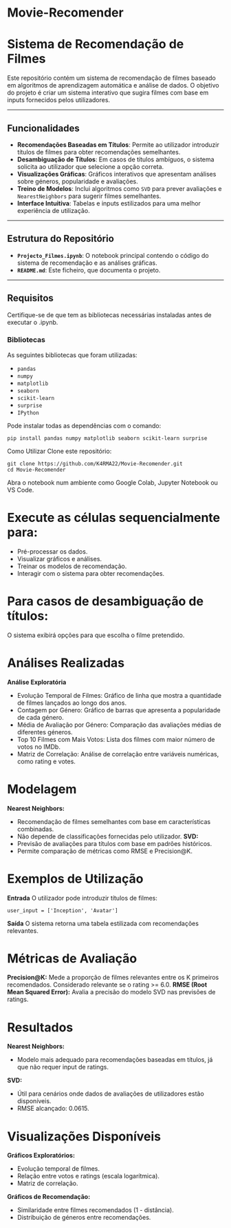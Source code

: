 # Movie-Recomender
# Sistema de Recomendação de Filmes

Este repositório contém um sistema de recomendação de filmes baseado em algoritmos de aprendizagem automática e análise de dados. O objetivo do projeto é criar um sistema interativo que sugira filmes com base em inputs fornecidos pelos utilizadores.

---

## Funcionalidades

- **Recomendações Baseadas em Títulos**: Permite ao utilizador introduzir títulos de filmes para obter recomendações semelhantes.
- **Desambiguação de Títulos**: Em casos de títulos ambíguos, o sistema solicita ao utilizador que selecione a opção correta.
- **Visualizações Gráficas**: Gráficos interativos que apresentam análises sobre géneros, popularidade e avaliações.
- **Treino de Modelos**: Inclui algoritmos como `SVD` para prever avaliações e `NearestNeighbors` para sugerir filmes semelhantes.
- **Interface Intuitiva**: Tabelas e inputs estilizados para uma melhor experiência de utilização.

---

## Estrutura do Repositório

- **`Projecto_Filmes.ipynb`**: O notebook principal contendo o código do sistema de recomendação e as análises gráficas.
- **`README.md`**: Este ficheiro, que documenta o projeto.

---

## Requisitos

Certifique-se de que tem as bibliotecas necessárias instaladas antes de executar o .ipynb.

### Bibliotecas

As seguintes bibliotecas que foram utilizadas:
- `pandas`
- `numpy`
- `matplotlib`
- `seaborn`
- `scikit-learn`
- `surprise`
- `IPython`

Pode instalar todas as dependências com o comando:
```
pip install pandas numpy matplotlib seaborn scikit-learn surprise
```

Como Utilizar
Clone este repositório:
```
git clone https://github.com/K4RMA22/Movie-Recomender.git
cd Movie-Recomender
```
Abra o notebook num ambiente como Google Colab, Jupyter Notebook ou VS Code.

# Execute as células sequencialmente para:

- Pré-processar os dados.
- Visualizar gráficos e análises.
- Treinar os modelos de recomendação.
- Interagir com o sistema para obter recomendações.

# Para casos de desambiguação de títulos:

O sistema exibirá opções para que escolha o filme pretendido.

# Análises Realizadas
**Análise Exploratória**
- Evolução Temporal de Filmes: Gráfico de linha que mostra a quantidade de filmes lançados ao longo dos anos.
- Contagem por Género: Gráfico de barras que apresenta a popularidade de cada género.
- Média de Avaliação por Género: Comparação das avaliações médias de diferentes géneros.
- Top 10 Filmes com Mais Votos: Lista dos filmes com maior número de votos no IMDb.
- Matriz de Correlação: Análise de correlação entre variáveis numéricas, como rating e votes.
# Modelagem
**Nearest Neighbors:**
- Recomendação de filmes semelhantes com base em características combinadas.
- Não depende de classificações fornecidas pelo utilizador.
**SVD:**
- Previsão de avaliações para títulos com base em padrões históricos.
- Permite comparação de métricas como RMSE e Precision@K.

# Exemplos de Utilização
**Entrada**
O utilizador pode introduzir títulos de filmes:

```
user_input = ['Inception', 'Avatar']
```
**Saída**
O sistema retorna uma tabela estilizada com recomendações relevantes.


# Métricas de Avaliação
**Precision@K:**
Mede a proporção de filmes relevantes entre os K primeiros recomendados.
Considerado relevante se o rating >= 6.0.
**RMSE (Root Mean Squared Error):**
Avalia a precisão do modelo SVD nas previsões de ratings.


# Resultados
**Nearest Neighbors:**
- Modelo mais adequado para recomendações baseadas em títulos, já que não requer input de ratings.
  
**SVD:**
- Útil para cenários onde dados de avaliações de utilizadores estão disponíveis.
- RMSE alcançado: 0.0615.

# Visualizações Disponíveis
**Gráficos Exploratórios:**
- Evolução temporal de filmes.
- Relação entre votos e ratings (escala logarítmica).
- Matriz de correlação.

**Gráficos de Recomendação:**
- Similaridade entre filmes recomendados (1 - distância).
- Distribuição de géneros entre recomendações.
